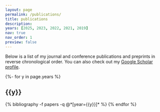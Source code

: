 ```yaml
---
layout: page
permalink: /publications/
title: publications
description:
years: [2025, 2023, 2022, 2021, 2019]
nav: true
nav_order: 1
preview: false
---
```

<!-- _pages/publications.md -->

Below is a list of my journal and conference publications and preprints in reverse chronological order. You can also check out my [Google Scholar profile](https://scholar.google.com/citations?hl=en&user=P0-hDecAAAAJ).

<div class="publications">

{%- for y in page.years %}
  <h2 class="year">{{y}}</h2>
  {% bibliography -f papers -q @*[year={{y}}]* %}
{% endfor %}

</div>
